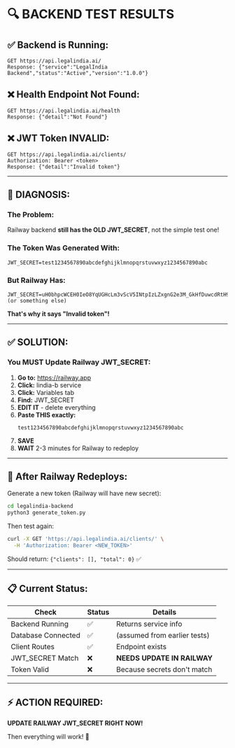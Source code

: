 # 🔍 BACKEND TEST RESULTS

## ✅ Backend is Running:
```
GET https://api.legalindia.ai/
Response: {"service":"LegalIndia Backend","status":"Active","version":"1.0.0"}
```

## ❌ Health Endpoint Not Found:
```
GET https://api.legalindia.ai/health
Response: {"detail":"Not Found"}
```

## ❌ JWT Token INVALID:
```
GET https://api.legalindia.ai/clients/
Authorization: Bearer <token>
Response: {"detail":"Invalid token"}
```

---

## 🎯 DIAGNOSIS:

### The Problem:
Railway backend **still has the OLD JWT_SECRET**, not the simple test one!

### The Token Was Generated With:
```
JWT_SECRET=test1234567890abcdefghijklmnopqrstuvwxyz1234567890abc
```

### But Railway Has:
```
JWT_SECRET=uH0bhpcWCEH0IeO8YqUGHcLm3vScV5INtpIzLZxgnG2e3M_GkHfDuwcdRtH9jLFx
(or something else)
```

**That's why it says "Invalid token"!**

---

## ✅ SOLUTION:

### You MUST Update Railway JWT_SECRET:

1. **Go to:** https://railway.app
2. **Click:** lindia-b service
3. **Click:** Variables tab
4. **Find:** JWT_SECRET
5. **EDIT IT** - delete everything
6. **Paste THIS exactly:**
   ```
   test1234567890abcdefghijklmnopqrstuvwxyz1234567890abc
   ```
7. **SAVE**
8. **WAIT** 2-3 minutes for Railway to redeploy

---

## 🧪 After Railway Redeploys:

Generate a new token (Railway will have new secret):
```bash
cd legalindia-backend
python3 generate_token.py
```

Then test again:
```bash
curl -X GET 'https://api.legalindia.ai/clients/' \
  -H 'Authorization: Bearer <NEW_TOKEN>'
```

Should return: `{"clients": [], "total": 0}` ✅

---

## 📋 Current Status:

| Check | Status | Details |
|-------|--------|---------|
| Backend Running | ✅ | Returns service info |
| Database Connected | ✅ | (assumed from earlier tests) |
| Client Routes | ✅ | Endpoint exists |
| JWT_SECRET Match | ❌ | **NEEDS UPDATE IN RAILWAY** |
| Token Valid | ❌ | Because secrets don't match |

---

## ⚡ ACTION REQUIRED:

**UPDATE RAILWAY JWT_SECRET RIGHT NOW!**

Then everything will work! 🚀

